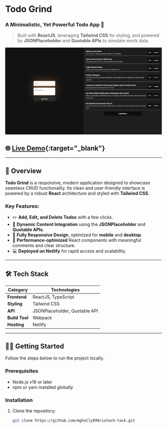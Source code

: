 # Todo Grind

### A Minimalistic, Yet Powerful Todo App 🌟

> Built with **ReactJS**, leveraging **Tailwind CSS** for styling, and powered by **JSONPlaceholder** and **Quotable APIs** to simulate mock data.

![Todo Grind Screenshot](./public/app-screenshot.png)

## 🌐 [Live Demo](https://todogrind.netlify.app/){:target="\_blank"}

---

## 📖 Overview

**Todo Grind** is a responsive, modern application designed to showcase seamless CRUD functionality. Its clean and user-friendly interface is powered by a robust **React** architecture and styled with **Tailwind CSS**.

### **Key Features:**

- ✏️ **Add, Edit, and Delete Todos** with a few clicks.
- 📜 **Dynamic Content Integration** using the **JSONPlaceholder** and **Quotable APIs**.
- 📱 **Fully Responsive Design**, optimized for **mobile** and **desktop**.
- 🚀 **Performance-optimized** React components with meaningful comments and clear structure.
- 💻 **Deployed on Netlify** for rapid access and scalability.

---

## **🛠️ Tech Stack**

| **Category**   | **Technologies**              |
| -------------- | ----------------------------- |
| **Frontend**   | ReactJS, TypeScript           |
| **Styling**    | Tailwind CSS                  |
| **API**        | JSONPlaceholder, Quotable API |
| **Build Tool** | Webpack                       |
| **Hosting**    | Netlify                       |

---

## 🧑‍💻 **Getting Started**

Follow the steps below to run the project locally.

### **Prerequisites**

- Node.js v16 or later
- npm or yarn installed globally

### **Installation**

1. Clone the repository:
   ```bash
   git clone https://github.com/mghally999/iotech-task.git
   ```
